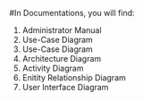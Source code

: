 #In Documentations, you will find:
1. Administrator Manual
2. Use-Case Diagram
3. Use-Case Diagram
4. Architecture Diagram
5. Activity Diagram
6. Enitity Relationship Diagram
7. User Interface Diagram
